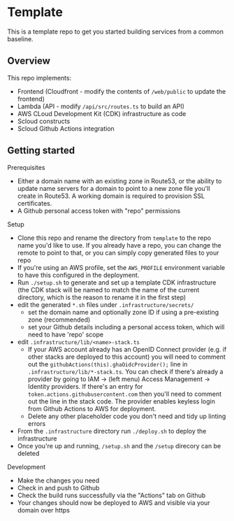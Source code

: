 # Template

This is a template repo to get you started building services from a common baseline.

## Overview

This repo implements:

 * Frontend (Cloudfront - modify the contents of `/web/public` to update the frontend)
 * Lambda (API - modify `/api/src/routes.ts` to build an API)
 * AWS CLoud Development Kit (CDK) infrastructure as code
 * Scloud constructs
 * Scloud Github Actions integration

## Getting started

Prerequisites
 * Either a domain name with an existing zone in Route53, or the ability to update name servers for a domain to point to a new zone file you'll create in Route53. A working domain is required to provision SSL certificates.
 * A Github personal access token with "repo" permissions

Setup
 * Clone this repo and rename the directory from `template` to the repo name you'd like to use. If you already have a repo, you can change the remote to point to that, or you can simply copy generated files to your repo
 * If you're using an AWS profile, set the `AWS_PROFILE` environment variable to have this configured in the deployment.
 * Run `./setup.sh` to generate and set up a template CDK infrastructure (the CDK stack will be named to match the name of the current directory, which is the reason to rename it in the first step)
 * edit the generated `*.sh` files under `.infrastructure/secrets/`
   * set the domain name and optionally zone ID if using a pre-existing zone (recommended)
   * set your Github details including a personal access token, which will need to have 'repo' scope
 * edit `.infrastructure/lib/<name>-stack.ts`
   * If your AWS account already has an OpenID Connect provider (e.g. if other stacks are deployed to this account) you will need to comment out the `githubActions(this).ghaOidcProvider();` line in `.infrastructure/lib/*-stack.ts`. You can check if there's already a provider by going to IAM -> (left menu) Access Management -> Identity providers. If there's an entry for `token.actions.githubusercontent.com` then you'll need to comment out the line in the stack code. The provider enables keyless login from Github Actions to AWS for deployment.
   * Delete any other placeholder code you don't need and tidy up linting errors
 * From the `.infrastructure` directory run `./deploy.sh` to deploy the infrastructure
 * Once you're up and running, `/setup.sh` and the `/setup` direcory can be deleted

Development
 * Make the changes you need
 * Check in and push to Github
 * Check the build runs successfully via the "Actions" tab on Github
 * Your changes should now be deployed to AWS and visible via your domain over https
